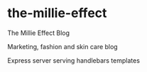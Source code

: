 # the-millie-effect

The Millie Effect Blog

Marketing, fashion and skin care blog

Express server serving handlebars templates
